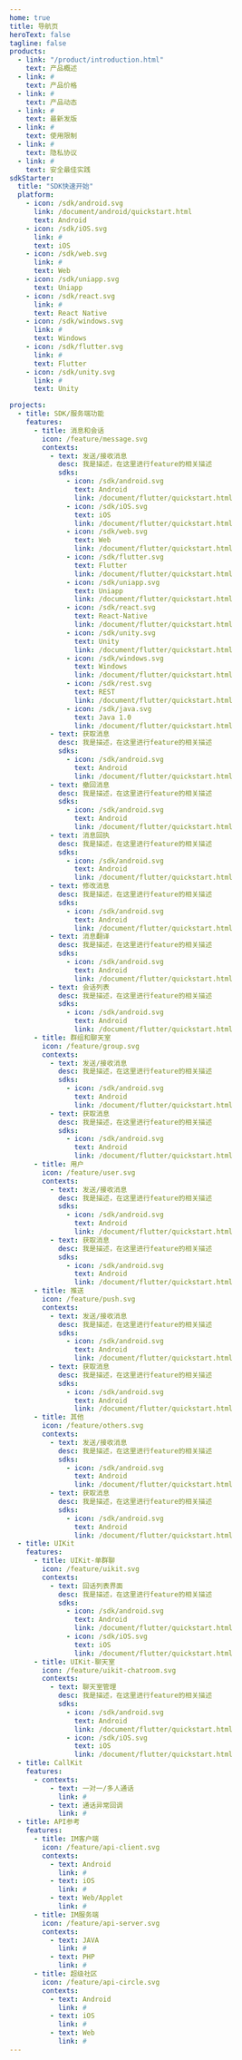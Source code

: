 ```yaml
---
home: true
title: 导航页
heroText: false
tagline: false
products:
  - link: "/product/introduction.html"
    text: 产品概述
  - link: #
    text: 产品价格
  - link: #
    text: 产品动态
  - link: #
    text: 最新发版
  - link: #
    text: 使用限制
  - link: #
    text: 隐私协议
  - link: #
    text: 安全最佳实践
sdkStarter:
  title: "SDK快速开始"
  platform:
    - icon: /sdk/android.svg
      link: /document/android/quickstart.html
      text: Android
    - icon: /sdk/iOS.svg
      link: #
      text: iOS
    - icon: /sdk/web.svg
      link: #
      text: Web
    - icon: /sdk/uniapp.svg
      text: Uniapp
    - icon: /sdk/react.svg
      link: #
      text: React Native
    - icon: /sdk/windows.svg
      link: #
      text: Windows
    - icon: /sdk/flutter.svg
      link: #
      text: Flutter
    - icon: /sdk/unity.svg
      link: #
      text: Unity

projects:
  - title: SDK/服务端功能
    features:
      - title: 消息和会话
        icon: /feature/message.svg
        contexts:
          - text: 发送/接收消息
            desc: 我是描述，在这里进行feature的相关描述
            sdks:
              - icon: /sdk/android.svg
                text: Android
                link: /document/flutter/quickstart.html
              - icon: /sdk/iOS.svg
                text: iOS
                link: /document/flutter/quickstart.html
              - icon: /sdk/web.svg
                text: Web
                link: /document/flutter/quickstart.html
              - icon: /sdk/flutter.svg
                text: Flutter
                link: /document/flutter/quickstart.html
              - icon: /sdk/uniapp.svg
                text: Uniapp
                link: /document/flutter/quickstart.html
              - icon: /sdk/react.svg
                text: React-Native
                link: /document/flutter/quickstart.html
              - icon: /sdk/unity.svg
                text: Unity
                link: /document/flutter/quickstart.html
              - icon: /sdk/windows.svg
                text: Windows
                link: /document/flutter/quickstart.html
              - icon: /sdk/rest.svg
                text: REST
                link: /document/flutter/quickstart.html
              - icon: /sdk/java.svg
                text: Java 1.0
                link: /document/flutter/quickstart.html
          - text: 获取消息
            desc: 我是描述，在这里进行feature的相关描述
            sdks:
              - icon: /sdk/android.svg
                text: Android
                link: /document/flutter/quickstart.html
          - text: 撤回消息
            desc: 我是描述，在这里进行feature的相关描述
            sdks:
              - icon: /sdk/android.svg
                text: Android
                link: /document/flutter/quickstart.html
          - text: 消息回执
            desc: 我是描述，在这里进行feature的相关描述
            sdks:
              - icon: /sdk/android.svg
                text: Android
                link: /document/flutter/quickstart.html
          - text: 修改消息
            desc: 我是描述，在这里进行feature的相关描述
            sdks:
              - icon: /sdk/android.svg
                text: Android
                link: /document/flutter/quickstart.html
          - text: 消息翻译
            desc: 我是描述，在这里进行feature的相关描述
            sdks:
              - icon: /sdk/android.svg
                text: Android
                link: /document/flutter/quickstart.html
          - text: 会话列表
            desc: 我是描述，在这里进行feature的相关描述
            sdks:
              - icon: /sdk/android.svg
                text: Android
                link: /document/flutter/quickstart.html
      - title: 群组和聊天室
        icon: /feature/group.svg
        contexts:
          - text: 发送/接收消息
            desc: 我是描述，在这里进行feature的相关描述
            sdks:
              - icon: /sdk/android.svg
                text: Android
                link: /document/flutter/quickstart.html
          - text: 获取消息
            desc: 我是描述，在这里进行feature的相关描述
            sdks:
              - icon: /sdk/android.svg
                text: Android
                link: /document/flutter/quickstart.html
      - title: 用户
        icon: /feature/user.svg
        contexts:
          - text: 发送/接收消息
            desc: 我是描述，在这里进行feature的相关描述
            sdks:
              - icon: /sdk/android.svg
                text: Android
                link: /document/flutter/quickstart.html
          - text: 获取消息
            desc: 我是描述，在这里进行feature的相关描述
            sdks:
              - icon: /sdk/android.svg
                text: Android
                link: /document/flutter/quickstart.html
      - title: 推送
        icon: /feature/push.svg
        contexts:
          - text: 发送/接收消息
            desc: 我是描述，在这里进行feature的相关描述
            sdks:
              - icon: /sdk/android.svg
                text: Android
                link: /document/flutter/quickstart.html
          - text: 获取消息
            desc: 我是描述，在这里进行feature的相关描述
            sdks:
              - icon: /sdk/android.svg
                text: Android
                link: /document/flutter/quickstart.html
      - title: 其他
        icon: /feature/others.svg
        contexts:
          - text: 发送/接收消息
            desc: 我是描述，在这里进行feature的相关描述
            sdks:
              - icon: /sdk/android.svg
                text: Android
                link: /document/flutter/quickstart.html
          - text: 获取消息
            desc: 我是描述，在这里进行feature的相关描述
            sdks:
              - icon: /sdk/android.svg
                text: Android
                link: /document/flutter/quickstart.html
  - title: UIKit
    features:
      - title: UIKit-单群聊
        icon: /feature/uikit.svg
        contexts:
          - text: 回话列表界面
            desc: 我是描述，在这里进行feature的相关描述
            sdks:
              - icon: /sdk/android.svg
                text: Android
                link: /document/flutter/quickstart.html
              - icon: /sdk/iOS.svg
                text: iOS
                link: /document/flutter/quickstart.html
      - title: UIKit-聊天室
        icon: /feature/uikit-chatroom.svg
        contexts:
          - text: 聊天室管理
            desc: 我是描述，在这里进行feature的相关描述
            sdks:
              - icon: /sdk/android.svg
                text: Android
                link: /document/flutter/quickstart.html
              - icon: /sdk/iOS.svg
                text: iOS
                link: /document/flutter/quickstart.html
  - title: CallKit
    features:
      - contexts:
          - text: 一对一/多人通话
            link: #
          - text: 通话异常回调
            link: #
  - title: API参考
    features:
      - title: IM客户端
        icon: /feature/api-client.svg
        contexts:
          - text: Android
            link: #
          - text: iOS
            link: #
          - text: Web/Applet
            link: #
      - title: IM服务端
        icon: /feature/api-server.svg
        contexts:
          - text: JAVA
            link: #
          - text: PHP
            link: #
      - title: 超级社区
        icon: /feature/api-circle.svg
        contexts:
          - text: Android
            link: #
          - text: iOS
            link: #
          - text: Web
            link: #
---
```

